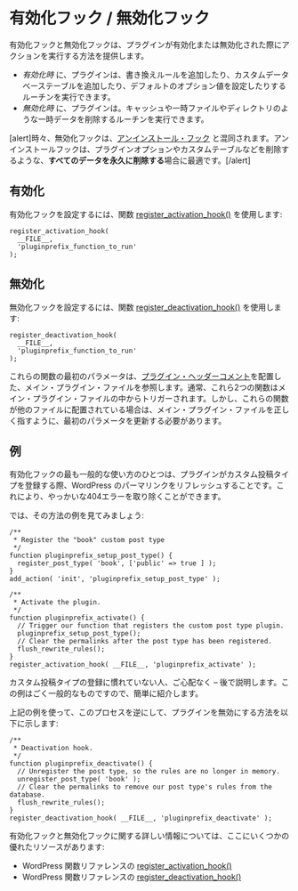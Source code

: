 <!--
# Activation / Deactivation Hooks
-->

# 有効化フック / 無効化フック

<!--
Activation and deactivation hooks provide ways to perform actions when plugins are activated or deactivated.
-->

有効化フックと無効化フックは、プラグインが有効化または無効化された際にアクションを実行する方法を提供します。

<!--
- On _activation_, plugins can run a routine to add rewrite rules, add custom database tables, or set default option values.
- On _deactivation_, plugins can run a routine to remove temporary data such as cache and temp files and directories.
-->

- _有効化時_ に、プラグインは、書き換えルールを追加したり、カスタムデータベーステーブルを追加したり、デフォルトのオプション値を設定したりするルーチンを実行できます。
- _無効化時_ に、プラグインは。キャッシュや一時ファイルやディレクトリのような一時データを削除するルーチンを実行できます。

<!--
[alert]The deactivation hook is sometimes confused with the [uninstall hook](https://developer.wordpress.org/plugins/plugin-basics/uninstall-methods/). The uninstall hook is best suited to **delete all data permanently** such as deleting plugin options and custom tables, etc.[/alert]
-->

[alert]時々、無効化フックは、[アンインストール・フック](https://ja.wordpress.org/team/handbook/plugin-development/plugin-basics/uninstall-methods/) と混同されます。アンインストールフックは、プラグインオプションやカスタムテーブルなどを削除するような、**すべてのデータを永久に削除する**場合に最適です。[/alert]

<!--
## Activation
-->

## 有効化

<!--
To set up an activation hook, use the [register\_activation\_hook()](https://developer.wordpress.org/reference/functions/register_activation_hook/) function:
-->

有効化フックを設定するには、関数 [register\_activation\_hook()](https://developer.wordpress.org/reference/functions/register_activation_hook/) を使用します:

```
register_activation_hook(
  __FILE__,
  'pluginprefix_function_to_run'
);
```

<!--
## Deactivation
-->

## 無効化

<!--
To set up a deactivation hook, use the [register\_deactivation\_hook()](https://developer.wordpress.org/reference/functions/register_deactivation_hook/) function:
-->

無効化フックを設定するには、関数 [register\_deactivation\_hook()](https://developer.wordpress.org/reference/functions/register_deactivation_hook/) を使用します:

```
register_deactivation_hook(
  __FILE__,
  'pluginprefix_function_to_run'
);
```

<!--
The first parameter in each of these functions refers to your main plugin file, which is the file in which you have placed the [plugin header comment](https://developer.wordpress.org/plugins/plugin-basics/header-requirements/). Usually these two functions will be triggered from within the main plugin file; however, if the functions are placed in any other file, you must update the first parameter to correctly point to the main plugin file.
-->

これらの関数の最初のパラメータは、[プラグイン・ヘッダーコメント](https://ja.wordpress.org/team/handbook/plugin-development/plugin-basics/header-requirements/)を配置した、メイン・プラグイン・ファイルを参照します。通常、これら2つの関数はメイン・プラグイン・ファイルの中からトリガーされます。しかし、これらの関数が他のファイルに配置されている場合は、メイン・プラグイン・ファイルを正しく指すように、最初のパラメータを更新する必要があります。

<!--
## Example
-->

## 例

<!--
One of the most common uses for an activation hook is to refresh WordPress permalinks when a plugin registers a custom post type. This gets rid of the nasty 404 errors.
-->

有効化フックの最も一般的な使い方のひとつは、プラグインがカスタム投稿タイプを登録する際、WordPress のパーマリンクをリフレッシュすることです。これにより、やっかいな404エラーを取り除くことができます。

<!--
Let's look at an example of how to do this:
-->

では、その方法の例を見てみましょう:

```
/**
 * Register the "book" custom post type
 */
function pluginprefix_setup_post_type() {
  register_post_type( 'book', ['public' => true ] ); 
} 
add_action( 'init', 'pluginprefix_setup_post_type' );

/**
 * Activate the plugin.
 */
function pluginprefix_activate() { 
  // Trigger our function that registers the custom post type plugin.
  pluginprefix_setup_post_type(); 
  // Clear the permalinks after the post type has been registered.
  flush_rewrite_rules(); 
}
register_activation_hook( __FILE__, 'pluginprefix_activate' );
```

<!--
If you are unfamiliar with registering custom post types, don't worry – this will be covered later. This example is used simply because it's very common.
-->

カスタム投稿タイプの登録に慣れていない人、ご心配なく – 後で説明します。この例はごく一般的なものですので、簡単に紹介します。

<!--
Using the example from above, the following is how to reverse this process and deactivate a plugin:
-->

上記の例を使って、このプロセスを逆にして、プラグインを無効にする方法を以下に示します:

```
/**
 * Deactivation hook.
 */
function pluginprefix_deactivate() {
  // Unregister the post type, so the rules are no longer in memory.
  unregister_post_type( 'book' );
  // Clear the permalinks to remove our post type's rules from the database.
  flush_rewrite_rules();
}
register_deactivation_hook( __FILE__, 'pluginprefix_deactivate' );
```

<!--
For further information regarding activation and deactivation hooks, here are some excellent resources:
-->

有効化フックと無効化フックに関する詳しい情報については、ここにいくつかの優れたリソースがあります:

<!--
- [register\_activation\_hook()](https://developer.wordpress.org/reference/functions/register_activation_hook/) in the WordPress function reference.
- [register\_deactivation\_hook()](https://developer.wordpress.org/reference/functions/register_deactivation_hook/) in the WordPress function reference.
-->

- WordPress 関数リファレンスの [register\_activation\_hook()](https://developer.wordpress.org/reference/functions/register_activation_hook/)
- WordPress 関数リファレンスの [register\_deactivation\_hook()](https://developer.wordpress.org/reference/functions/register_deactivation_hook/)
